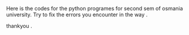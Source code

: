 Here is the codes for the python programes for second sem of osmania university. 
Try to fix the errors you encounter in the way .

thankyou .
